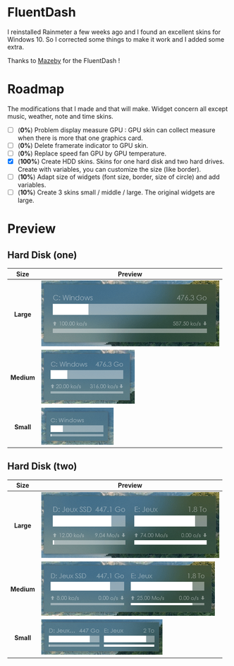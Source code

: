 # FluentDash
I reinstalled Rainmeter a few weeks ago and I found an excellent skins for Windows 10.
So I corrected some things to make it work and I added some extra.

Thanks to [Mazeby](https://github.com/Mazeby/FluentDash) for the FluentDash !


# Roadmap
The modifications that I made and that will make.
Widget concern all except music, weather, note and time skins.

- [ ] (**0%**) Problem display measure GPU : GPU skin can collect measure when there is more that one graphics card.
- [ ] (**0%**) Delete framerate indicator to GPU skin.
- [ ] (**0%**) Replace speed fan GPU by GPU temperature.
- [X] (**100%**) Create HDD skins. Skins for one hard disk and two hard drives. Create with variables, you can customize the size (like border).
- [ ] (**10%**) Adapt size of widgets (font size, border, size of circle) and add variables.
- [ ] (**10%**) Create 3 skins small / middle / large. The original widgets are large.

# Preview
## Hard Disk (one)
Size | Preview
:------------: | -------------
**Large** | ![HDDone](https://raw.githubusercontent.com/HyperNovax/FluentDash/master/Example%20Images/hddone-large.gif "HDD widget")
**Medium** | ![HDDone](https://raw.githubusercontent.com/HyperNovax/FluentDash/master/Example%20Images/hddone-medium.gif "HDD widget")
**Small** | ![HDDone](https://raw.githubusercontent.com/HyperNovax/FluentDash/master/Example%20Images/hddone-small.gif "HDD widget")

## Hard Disk (two)
Size | Preview
:------------: | -------------
**Large** | ![HDDone](https://raw.githubusercontent.com/HyperNovax/FluentDash/master/Example%20Images/hddtwo-large.gif "HDD widget")
**Medium** | ![HDDone](https://raw.githubusercontent.com/HyperNovax/FluentDash/master/Example%20Images/hddtwo-medium.gif "HDD widget")
**Small** | ![HDDone](https://raw.githubusercontent.com/HyperNovax/FluentDash/master/Example%20Images/hddtwo-small.gif "HDD widget")
